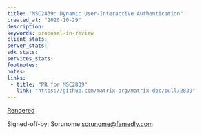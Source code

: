 ```yaml
---
title: "MSC2839: Dynamic User-Interactive Authentication"
created_at: "2020-10-29"
description:
keywords: proposal-in-review
client_stats:
server_stats:
sdk_stats:
services_stats:
footnotes:
notes:
links:
 - title: "PR for MSC2839"
   link: "https://github.com/matrix-org/matrix-doc/pull/2839"
---
```

[Rendered](https://github.com/Sorunome/matrix-doc/blob/soru/dynamic-uia/proposals/2839-dynamic-uia.md)

Signed-off-by: Sorunome <sorunome@famedly.com>
